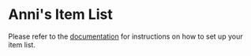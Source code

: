# Anni's Item List

Please refer to the [documentation](https://sirrandoo.github.io/toolkit-utils/itemlist)
for instructions on how to set up your item list.
